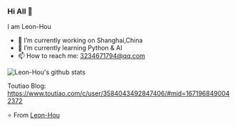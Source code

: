 ### Hi All 👋
  I am Leon-Hou
- 🔭 I’m currently working on Shanghai,China
- 🌱 I’m currently learning Python & AI
- 📫 How to reach me: 3234671794@qq.com

![Leon-Hou's github stats](https://github-readme-stats.vercel.app/api?username=Leon-Hou&show_icons=true&hide_border=true)

Toutiao Blog: https://www.toutiao.com/c/user/3584043492847406/#mid=1671968490042372

⭐ From [Leon-Hou](https://github.com/Leon-Hou)
